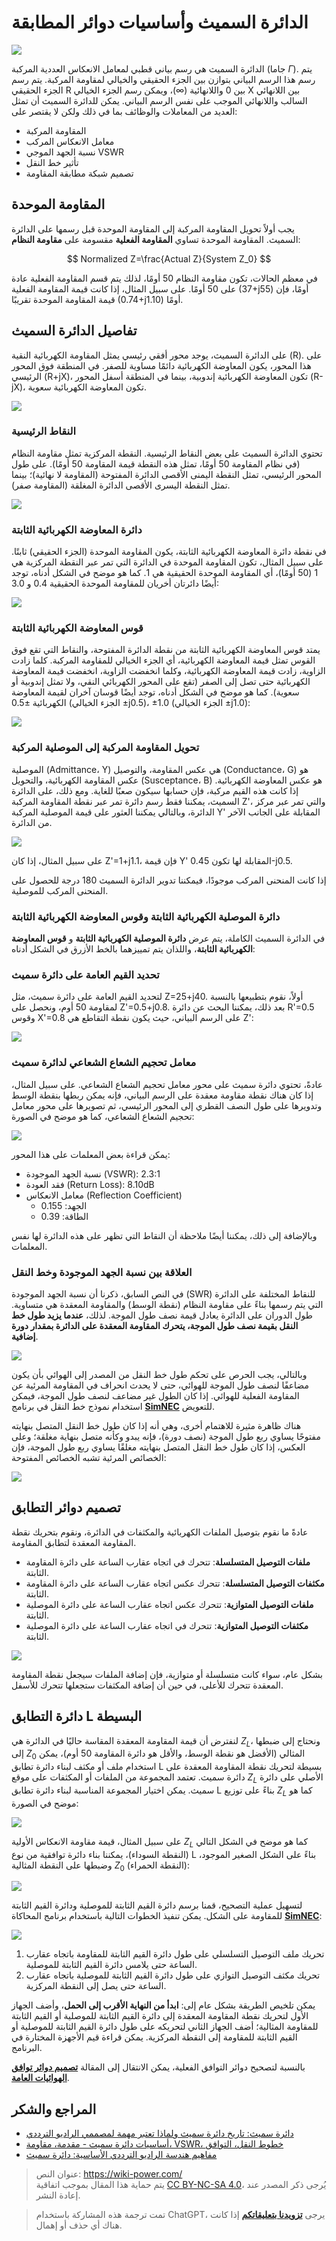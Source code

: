 # الدائرة السميث وأساسيات دوائر المطابقة

![](https://wiki-media-1253965369.cos.ap-guangzhou.myqcloud.com/img/20220601144205.jpg)

الدائرة السميث هي رسم بياني قطبي لمعامل الانعكاس العددية المركبة (جاما $\Gamma$). يتم رسم هذا الرسم البياني بتوازن بين الجزء الحقيقي والخيالي لمقاومة المركبة. يتم رسم الجزء الحقيقي R بين 0 واللانهائية ($\infty$)، ويمكن رسم الجزء الخيالي X بين اللانهائي السالب واللانهائي الموجب على نفس الرسم البياني. يمكن للدائرة السميث أن تمثل العديد من المعاملات والوظائف بما في ذلك ولكن لا يقتصر على:

- المقاومة المركبة
- معامل الانعكاس المركب
- نسبة الجهد الموجي VSWR
- تأثير خط النقل
- تصميم شبكة مطابقة المقاومة

## المقاومة الموحدة

يجب أولاً تحويل المقاومة المركبة إلى المقاومة الموحدة قبل رسمها على الدائرة السميث. المقاومة الموحدة تساوي **المقاومة الفعلية** مقسومة على **مقاومة النظام**:

$$
Normalized Z=\frac{Actual Z}{System Z_0}
$$

في معظم الحالات، تكون مقاومة النظام 50 أومًا، لذلك يتم قسم المقاومة الفعلية عادة على 50 أومًا. على سبيل المثال، إذا كانت قيمة المقاومة الفعلية (37+j55) أومًا، فإن قيمة المقاومة الموحدة تقريبًا (0.74+j1.10) أومًا.

## تفاصيل الدائرة السميث

على الدائرة السميث، يوجد محور أفقي رئيسي يمثل المقاومة الكهربائية النقية (R). على هذا المحور، يكون المعاوضة الكهربائية دائمًا مساوية للصفر. في المنطقة فوق المحور الرئيسي (R+jX)، تكون المعاوضة الكهربائية إندوبية، بينما في المنطقة أسفل المحور (R-jX)، تكون المعاوضة الكهربائية سعوية.

![](https://wiki-media-1253965369.cos.ap-guangzhou.myqcloud.com/img/20220531174443.png)

### النقاط الرئيسية

تحتوي الدائرة السميث على بعض النقاط الرئيسية. النقطة المركزية تمثل مقاومة النظام (في نظام المقاومة 50 أومًا، تمثل هذه النقطة قيمة المقاومة 50 أومًا). على طول المحور الرئيسي، تمثل النقطة اليمنى الأقصى الدائرة المفتوحة (المقاومة لا نهائية)؛ بينما تمثل النقطة اليسرى الأقصى الدائرة المغلقة (المقاومة صفر).

![](https://wiki-media-1253965369.cos.ap-guangzhou.myqcloud.com/img/20220531174646.png)

### دائرة المعاوضة الكهربائية الثابتة

في نقطة دائرة المعاوضة الكهربائية الثابتة، يكون المقاومة الموحدة (الجزء الحقيقي) ثابتًا. على سبيل المثال، تكون المقاومة الموحدة في الدائرة التي تمر عبر النقطة المركزية هي 1 (50 أومًا)، أي المقاومة الموحدة الحقيقية هي 1. كما هو موضح في الشكل أدناه، توجد أيضًا دائرتان أخريان للمقاومة الموحدة الحقيقية 0.4 و 3.0:

![](https://wiki-media-1253965369.cos.ap-guangzhou.myqcloud.com/img/20220531174740.png)

### قوس المعاوضة الكهربائية الثابتة

يمتد قوس المعاوضة الكهربائية الثابتة من نقطة الدائرة المفتوحة، والنقاط التي تقع فوق القوس تمثل قيمة المعاوضة الكهربائية، أي الجزء الخيالي للمقاومة المركبة. كلما زادت الزاوية، زادت قيمة المعاوضة الكهربائية، وكلما انخفضت الزاوية، انخفضت قيمة المعاوضة الكهربائية حتى تصل إلى الصفر (تقع على المحور الكهربائي النقي، ولا تمثل إندوبية أو سعوية). كما هو موضح في الشكل أدناه، توجد أيضًا قوسان آخران لقيمة المعاوضة الكهربائية ±0.5 (الجزء الخيالي ±j0.5)، ±1.0 (الجزء الخيالي ±j1.0):

![](https://wiki-media-1253965369.cos.ap-guangzhou.myqcloud.com/img/20220613092622.png)

### تحويل المقاومة المركبة إلى الموصلية المركبة

الموصلية (Admittance، Y) هي عكس المقاومة، والتوصيل (Conductance، G) هو عكس المقاومة الكهربائية، والتحويل (Susceptance، B) هو عكس المعاوضة الكهربائية. إذا كانت هذه القيم مركبة، فإن حسابها سيكون صعبًا للغاية. ومع ذلك، على الدائرة السميث، يمكننا فقط رسم دائرة تمر عبر نقطة المقاومة المركبة Z'، والتي تمر عبر مركز الدائرة، وبالتالي يمكننا العثور على قيمة الموصلية المركبة Y' المقابلة على الجانب الآخر من الدائرة.

![](https://wiki-media-1253965369.cos.ap-guangzhou.myqcloud.com/img/20220601103327.png)

على سبيل المثال، إذا كان Z'=1+j1.1، فإن قيمة Y' المقابلة لها تكون 0.45-j0.5.

إذا كانت المنحنى المركب موجودًا، فيمكننا تدوير الدائرة السميث 180 درجة للحصول على المنحنى المركب للموصلية.

### دائرة الموصلية الكهربائية الثابتة وقوس المعاوضة الكهربائية الثابتة

في الدائرة السميث الكاملة، يتم عرض **دائرة الموصلية الكهربائية الثابتة** و **قوس المعاوضة الكهربائية الثابتة**، واللذان يتم تمييزهما بالخط الأزرق في الشكل أدناه:

### تحديد القيم العامة على دائرة سميث

لتحديد القيم العامة على دائرة سميث، مثل Z=25+j40. أولاً، نقوم بتطبيعها بالنسبة لمقاومة 50 أوم، ونحصل على Z'=0.5+j0.8. بعد ذلك، يمكننا البحث عن دائرة R'=0.5 وقوس X'=0.8 على الرسم البياني، حيث يكون نقطة التقاطع هي Z':

![](https://wiki-media-1253965369.cos.ap-guangzhou.myqcloud.com/img/20220601101322.png)

### معامل تحجيم الشعاع الشعاعي لدائرة سميث

عادةً، تحتوي دائرة سميث على محور معامل تحجيم الشعاع الشعاعي. على سبيل المثال، إذا كان هناك نقطة مقاومة معقدة على الرسم البياني، فإنه يمكن ربطها بنقطة الوسط وتدويرها على طول النصف القطري إلى المحور الرئيسي، ثم تصويرها على محور معامل تحجيم الشعاع الشعاعي، كما هو موضح في الصورة:

![](https://wiki-media-1253965369.cos.ap-guangzhou.myqcloud.com/img/20220613105800.png)

يمكن قراءة بعض المعلمات على هذا المحور:

- نسبة الجهد الموجودة (VSWR): 2.3:1
- فقد العودة (Return Loss): 8.10dB
- معامل الانعكاس (Reflection Coefficient)
  - الجهد: 0.155
  - الطاقة: 0.39

وبالإضافة إلى ذلك، يمكننا أيضًا ملاحظة أن النقاط التي تظهر على هذه الدائرة لها نفس المعلمات.

### العلاقة بين نسبة الجهد الموجودة وخط النقل

في النص السابق، ذكرنا أن نسبة الجهد الموجودة (SWR) للنقاط المختلفة على الدائرة التي يتم رسمها بناءً على مقاومة النظام (نقطة الوسط) والمقاومة المعقدة هي متساوية. طول الدوران على الدائرة يعادل قيمة نصف طول الموجة. لذلك، **عندما يزيد طول خط النقل بقيمة نصف طول الموجة، يتحرك المقاومة المعقدة على الدائرة بمقدار دورة إضافية**.

![](https://wiki-media-1253965369.cos.ap-guangzhou.myqcloud.com/img/20220601172933.png)

وبالتالي، يجب الحرص على تحكم طول خط النقل من المصدر إلى الهوائي بأن يكون مضاعفًا لنصف طول الموجة للهوائي، حتى لا يحدث انحراف في المقاومة المرئية عن المقاومة الفعلية للهوائي. إذا كان الطول غير مضاعف لنصف طول الموجة، فيمكن استخدام نموذج خط النقل في برنامج [**SimNEC**](http://www.ae6ty.com/smith_charts.html) للتعويض.

هناك ظاهرة مثيرة للاهتمام أخرى، وهي أنه إذا كان طول خط النقل المتصل بنهايته مفتوحًا يساوي ربع طول الموجة (نصف دورة)، فإنه يبدو وكأنه متصل بنهاية مغلقة؛ وعلى العكس، إذا كان طول خط النقل المتصل بنهايته مغلقًا يساوي ربع طول الموجة، فإن الخصائص المرئية تشبه الخصائص المفتوحة:

![](https://wiki-media-1253965369.cos.ap-guangzhou.myqcloud.com/img/20220601172903.png)

## تصميم دوائر التطابق

عادةً ما نقوم بتوصيل الملفات الكهربائية والمكثفات في الدائرة، ونقوم بتحريك نقطة المقاومة المعقدة لتطابق المقاومة.

- **ملفات التوصيل المتسلسلة**: تتحرك في اتجاه عقارب الساعة على دائرة المقاومة الثابتة.
- **مكثفات التوصيل المتسلسلة**: تتحرك عكس اتجاه عقارب الساعة على دائرة المقاومة الثابتة.
- **ملفات التوصيل المتوازية**: تتحرك عكس اتجاه عقارب الساعة على دائرة الموصلية الثابتة.
- **مكثفات التوصيل المتوازية**: تتحرك في اتجاه عقارب الساعة على دائرة الموصلية الثابتة.

![](https://wiki-media-1253965369.cos.ap-guangzhou.myqcloud.com/img/20220601162955.png)

بشكل عام، سواء كانت متسلسلة أو متوازية، فإن إضافة الملفات سيجعل نقطة المقاومة المعقدة تتحرك للأعلى، في حين أن إضافة المكثفات ستجعلها تتحرك للأسفل.

## دائرة التطابق L البسيطة

لنفترض أن قيمة المقاومة المعقدة المقاسة حاليًا في الدائرة هي $Z_L$، ونحتاج إلى ضبطها إلى $Z_0$ المثالي (الأفضل هو نقطة الوسط، والأقل هو دائرة المقاومة 50 أوم)، يمكن استخدام ملف أو مكثف لبناء دائرة تطابق L بسيطة لتحريك نقطة المقاومة المعقدة على دائرة سميث. تعتمد المجموعة من الملفات أو المكثفات على موقع $Z_L$ الأصلي على دائرة سميث. يمكن اختيار المجموعة المناسبة لبناء دائرة تطابق L بناءً على توزيع $Z_L$ كما هو موضح في الصورة:

![](https://wiki-media-1253965369.cos.ap-guangzhou.myqcloud.com/img/20220613100034.png)

على سبيل المثال، قيمة مقاومة الانعكاس الأولية $Z_L$ كما هو موضح في الشكل التالي (النقطة السوداء)، يمكننا بناء دائرة توافقية من نوع L بناءً على الشكل الصغير الموجود، وضبطها على النقطة المثالية $Z_0$ (النقطة الحمراء):

![](https://wiki-media-1253965369.cos.ap-guangzhou.myqcloud.com/img/20220613102205.png)

لتسهيل عملية التصحيح، قمنا برسم دائرة القيم الثابتة للموصلية ودائرة القيم الثابتة للمقاومة على الشكل. يمكن تنفيذ الخطوات التالية باستخدام برنامج المحاكاة [**SimNEC**](http://www.ae6ty.com/smith_charts.html):

![](https://wiki-media-1253965369.cos.ap-guangzhou.myqcloud.com/img/20220613103303.png)

1. تحريك ملف التوصيل التسلسلي على طول دائرة القيم الثابتة للمقاومة باتجاه عقارب الساعة حتى يلامس دائرة القيم الثابتة للموصلية.
2. تحريك مكثف التوصيل التوازي على طول دائرة القيم الثابتة للموصلية باتجاه عقارب الساعة حتى يصل إلى النقطة المركزية.

يمكن تلخيص الطريقة بشكل عام إلى: **ابدأ من النهاية الأقرب إلى الحمل**، وأضف الجهاز الأول لتحريك نقطة المقاومة المعقدة إلى دائرة القيم الثابتة للموصلية أو القيم الثابتة للمقاومة المثالية؛ أضف الجهاز الثاني لتحريكه على طول دائرة القيم الثابتة للموصلية أو القيم الثابتة للمقاومة إلى النقطة المركزية. يمكن قراءة قيم الأجهزة المختارة في البرنامج.

بالنسبة لتصحيح دوائر التوافق الفعلية، يمكن الانتقال إلى المقالة [**تصميم دوائر توافق الهوائيات العامة**](https://wiki-power.com/ar/%E4%B8%80%E8%88%AC%E5%A4%A9%E7%BA%BF%E5%8C%B9%E9%85%8D%E7%94%B5%E8%B7%AF%E7%9A%84%E8%AE%BE%E8%AE%A1).

## المراجع والشكر

- [دائرة سميث: تاريخ دائرة سميث ولماذا تعتبر مهمة لمصممي الراديو الترددي](https://www.digikey.cn/zh/blog/the-smith-chart-its-history-and-why-its-so-important)
- [أساسيات دائرة سميث - مقدمة، مقاومة، VSWR، خطوط النقل، التوافق](https://www.youtube.com/watch?v=TsXd6GktlYQ&list=PL4ZSD4omd_AzQ7T0Dt4zTBW8sHLQHjqMQ&index=7)
- [مفاهيم هندسة الراديو الترددي الأساسية: دائرة سميث](https://cds.cern.ch/record/1417989/files/p95.pdf)

> عنوان النص: <https://wiki-power.com/>  
> يتم حماية هذا المقال بموجب اتفاقية [CC BY-NC-SA 4.0](https://creativecommons.org/licenses/by/4.0/deed.zh)، يُرجى ذكر المصدر عند إعادة النشر.

> تمت ترجمة هذه المشاركة باستخدام ChatGPT، يرجى [**تزويدنا بتعليقاتكم**](https://github.com/linyuxuanlin/Wiki_MkDocs/issues/new) إذا كانت هناك أي حذف أو إهمال.